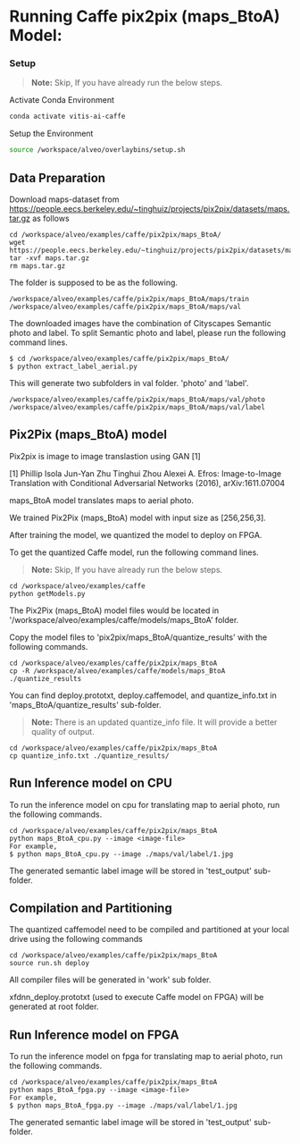 
# Running Caffe pix2pix (maps_BtoA) Model:

### Setup

> **Note:** Skip, If you have already run the below steps.

Activate Conda Environment
  ```sh
  conda activate vitis-ai-caffe 
  ```

Setup the Environment

  ```sh
  source /workspace/alveo/overlaybins/setup.sh
  ```

## Data Preparation

Download maps-dataset from https://people.eecs.berkeley.edu/~tinghuiz/projects/pix2pix/datasets/maps.tar.gz as follows
```
cd /workspace/alveo/examples/caffe/pix2pix/maps_BtoA/
wget https://people.eecs.berkeley.edu/~tinghuiz/projects/pix2pix/datasets/maps.tar.gz
tar -xvf maps.tar.gz
rm maps.tar.gz
```

The folder is supposed to be as the following.  

```
/workspace/alveo/examples/caffe/pix2pix/maps_BtoA/maps/train
/workspace/alveo/examples/caffe/pix2pix/maps_BtoA/maps/val
```

The downloaded images have the combination of Cityscapes Semantic photo and label. 
To split Semantic photo and label, please run the following command lines.

```
$ cd /workspace/alveo/examples/caffe/pix2pix/maps_BtoA/
$ python extract_label_aerial.py
```

This will generate two subfolders in val folder. 'photo' and 'label'. 
```
/workspace/alveo/examples/caffe/pix2pix/maps_BtoA/maps/val/photo
/workspace/alveo/examples/caffe/pix2pix/maps_BtoA/maps/val/label
```  



## Pix2Pix (maps_BtoA) model

Pix2pix is image to image translastion using GAN [1]


[1]	Phillip Isola Jun-Yan Zhu Tinghui Zhou Alexei A. Efros: Image-to-Image Translation with Conditional Adversarial Networks (2016), arXiv:1611.07004



maps_BtoA model translates maps to aerial photo. 


We trained Pix2Pix (maps_BtoA) model with input size as [256,256,3].

After training the model, we quantized the model to deploy on FPGA.

To get the quantized Caffe model, run the following command lines. 

> **Note:** Skip, If you have already run the below steps.
```
cd /workspace/alveo/examples/caffe
python getModels.py
```

The Pix2Pix (maps_BtoA) model files would be located in '/workspace/alveo/examples/caffe/models/maps_BtoA' folder.

Copy the model files to 'pix2pix/maps_BtoA/quantize_results' with the following commands.
```
cd /workspace/alveo/examples/caffe/pix2pix/maps_BtoA
cp -R /workspace/alveo/examples/caffe/models/maps_BtoA ./quantize_results
```

You can find deploy.prototxt, deploy.caffemodel, and quantize_info.txt in 'maps_BtoA/quantize_results' sub-folder.

> **Note:** There is an updated quantize_info file. It will provide a better quality of output. 
```
cd /workspace/alveo/examples/caffe/pix2pix/maps_BtoA
cp quantize_info.txt ./quantize_results/
```


## Run Inference model on CPU

To run the inference model on cpu for translating map to aerial photo, run the following commands.
```
cd /workspace/alveo/examples/caffe/pix2pix/maps_BtoA
python maps_BtoA_cpu.py --image <image-file>
For example, 
$ python maps_BtoA_cpu.py --image ./maps/val/label/1.jpg
```
The generated semantic label image will be stored in 'test_output' sub-folder.



## Compilation and Partitioning


The quantized caffemodel need to be compiled and partitioned at your local drive using the following commands

```
cd /workspace/alveo/examples/caffe/pix2pix/maps_BtoA
source run.sh deploy
```

All compiler files will be generated in 'work' sub folder.

xfdnn_deploy.prototxt (used to execute Caffe model on FPGA) will be generated at root folder.





## Run Inference model on FPGA 

To run the inference model on fpga for translating map to aerial photo, run the following commands.

```
cd /workspace/alveo/examples/caffe/pix2pix/maps_BtoA
python maps_BtoA_fpga.py --image <image-file>
For example, 
$ python maps_BtoA_fpga.py --image ./maps/val/label/1.jpg
```
The generated semantic label image will be stored in 'test_output' sub-folder.